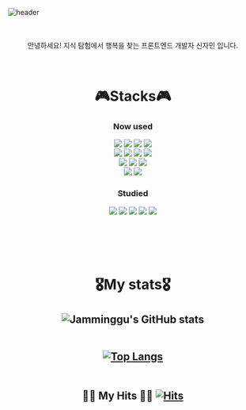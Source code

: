 ![header](https://capsule-render.vercel.app/api?type=Venom&text=Jamin's_github&color=1a1b27&fontColor=628fda)
<br><br><br>

<div align="center">
  안녕하세요! 지식 탐험에서 행복을 찾는 프론트엔드 개발자 신자민 입니다.
  <br><br><br>
  
  # 🎮Stacks🎮
  ### Now used
  <img src="https://img.shields.io/badge/React-61DAFB?style=flat-square&logo=React&logoColor=white"/> 
  <img src="https://img.shields.io/badge/HTML5-E34F26?style=flat-square&logo=html5&logoColor=white"/> 
  <img src="https://img.shields.io/badge/CSS3-1572B6?style=flat-square&logo=css3&logoColor=white"/> 
  <img src="https://img.shields.io/badge/Recoil-3578E5?style=flat-square&logo=Recoil&logoColor=black"/> <br>
  <img src="https://img.shields.io/badge/JavaScript-F7DF1E?style=flat-square&logo=JavaScript&logoColor=black"/> 
  <img src="https://img.shields.io/badge/typescript-3178C6?style=flat-square&logo=typescript&logoColor=black"/> 
  <img src="https://img.shields.io/badge/jquery-0769AD?style=flat-square&logo=jquery&logoColor=black"/>
  <img src="https://img.shields.io/badge/bootstrap-7952B3?style=flat-square&logo=bootstrap&logoColor=black"/> <br>
  <img src="https://img.shields.io/badge/mysql-4479A1?style=flat-square&logo=mysql&logoColor=black"/>
  <img src="https://img.shields.io/badge/oracle-F80000?style=flat-square&logo=oracle&logoColor=black"/>
  <img src="https://img.shields.io/badge/figma-F24E1E?style=flat-square&logo=figma&logoColor=white"/> 
  <br>
  <img src="https://img.shields.io/badge/Git-F05032?style=flat-square&logo=git&logoColor=white"/> <img src="https://img.shields.io/badge/GitHub-181717?style=flat-square&logo=GitHub&logoColor=white"/>
  
  ### Studied
  <img src="https://img.shields.io/badge/java-007396?style=flat-square&logo=java&logoColor=white"/>
  <img src="https://img.shields.io/badge/python-3776AB?style=flat-square&logo=python&logoColor=black"/>
  <img src="https://img.shields.io/badge/c-A8B9CC?style=flat-square&logo=c&logoColor=black"/>
  <img src="https://img.shields.io/badge/r-276DC3?style=flat-square&logo=r&logoColor=black"/>
  <img src="https://img.shields.io/badge/linux-FCC624?style=flat-square&logo=linux&logoColor=black"/>

  <br><br>
  -----
  # 🎖My stats🎖
  ![Jamminggu's GitHub stats](https://github-readme-stats.vercel.app/api?username=Jaminggu&theme=tokyonight&show_icons=true) 
  <br><br><br>
  [![Top Langs](https://github-readme-stats.vercel.app/api/top-langs/?username=Jaminggu&layout=compact&theme=tokyonight&card_width=450px&langs_count=20)](https://github.com/anuraghazra/github-readme-stats)
<br><br>
  -----
  ## 🏳‍🌈 My Hits 🏳‍🌈 [![Hits](https://hits.seeyoufarm.com/api/count/incr/badge.svg?url=https%3A%2F%2Fgithub.com%2FJaminggu%2Fhit-counter&count_bg=%2364F759&title_bg=%23555555&icon=micro-dot-blog.svg&icon_color=%23EFEFEF&title=hits&edge_flat=false)](https://hits.seeyoufarm.com)
</div>

